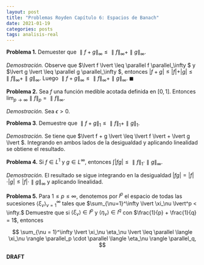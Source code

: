 ```yaml
---
layout: post
title: "Problemas Royden Capítulo 6: Espacios de Banach"
date: 2021-01-19
categories: posts
tags: analisis-real
---
```


**Problema 1.** Demuester que $\parallel f + g \parallel_\infty \leq \parallel f \parallel_\infty + \parallel g \parallel_\infty$.

*Demostración.* Observe que $\lvert f \lvert \leq \parallel f \parallel_\infty $ y  $\lvert g \lvert \leq \parallel g \parallel_\infty $, entonces  $\lvert f + g \lvert \leq \lvert f \lvert + \lvert g \lvert \leq \parallel f \parallel_\infty + \parallel g \parallel_\infty$. Luego $\parallel f + g \parallel_\infty \leq \parallel f \parallel_\infty + \parallel g \parallel_\infty$. $\blacksquare$ 

**Problema 2.** Sea $f$ una función medible acotada definida en $[0, 1]$. Entonces $\lim_{p \to \infty } \parallel f \parallel_p  = \parallel f \parallel_\infty$.

*Demostración.* Sea $\epsilon > 0$. 

**Problema 3**. Demuestre que $\parallel f + g \parallel_1 \leq \parallel f \parallel_1 + \parallel g \parallel_1$.

*Demostración.* Se tiene que $\lvert f + g \lvert \leq \lvert f \lvert + \lvert g \lvert $. Integrando en ambos lados de la desigualdad y aplicando linealidad se obtiene el resultado.

**Problema 4.** Si $f \in L^1$ y $g \in L^\infty$, entonces $\int \lvert fg \lvert \leq \parallel f \parallel_1 \cdot \parallel g \parallel_\infty$.

*Demostración.* El resultado se sigue integrando en la desigualdad $\lvert fg \lvert = \lvert f \lvert\cdot \lvert g \lvert \leq \lvert f \lvert \cdot \parallel g \parallel_\infty$ y aplicando linealidad. 

**Problema 5.** Para $1 \leq p \leq \infty$, denotemos por $l^p$ el espacio de todas las sucesiones $\langle \xi_\nu \rangle_{\nu=1}^\infty$ tales que $\sum_{\nu=1}^\infty \lvert \xi_\nu \lvert^p < \infty.$ Demuestre que si $\langle \xi_\nu \rangle \in l^p$ y $\langle \eta_\nu\rangle \in l^q$ con $\frac{1}{p} + \frac{1}{q} = 1$, entonces


$$
\sum_{\nu = 1}^\infty \lvert \xi_\nu \eta_\nu \lvert \leq \parallel \langle \xi_\nu \rangle \parallel_p \cdot \parallel \langle \eta_\nu \rangle \parallel_q,
$$


**DRAFT**